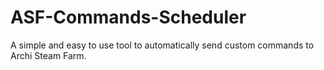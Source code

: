 # ASF-Commands-Scheduler
A simple and easy to use tool to automatically send custom commands to Archi Steam Farm.
